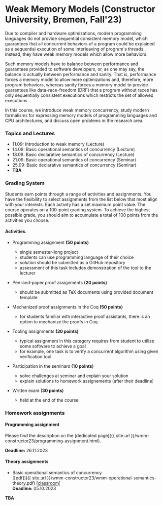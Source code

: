 # Weak Memory Models (Constructor University, Bremen, Fall'23)

Due to compiler and hardware optimizations, modern programming languages do not provide sequential consistent memory model, 
which guarantees that all concurrent behaviors of a program could be explained as a sequential execution of some interleaving of program's threads. 
Instead, they have weak memory models which allow more behaviors.

Such memory models have to balance between performance and guarantees provided to software developers, or, 
as one may say, the balance is actually between performance and sanity. 
That is, performance forces a memory model to allow more optimizations and, therefore, more program behaviors, 
whereas sanity forces a memory model to provide guarantees like data-race-freedom (DRF) 
that a program without races has only sequentially consistent executions which restricts the set of allowed executions.

In this course, we introduce weak memory concurrency, study modern formalisms for expressing memory models of programming languages and CPU architectures, 
and discuss open problems in the research area.

### Topics and Lectures

- 11.09: Introduction to weak memory (Lecture)
- 14.09: Basic operational semantics of concurrency (Lecture)
- 18.09: Basic declarative semantics of concurrency (Lecture)
- 21.09: Basic operational semantics of concurrency (Seminar)
- 25.09: Basic declarative semantics of concurrency (Seminar)
- **TBA**

### Grading System

Students earn points through a range of activities and assignments. 
You have the flexibility to select assignments from the list below that most align with your interests. 
Each activity has a set maximum point value. 
The course operates on a 100-point grading system. 
To achieve the highest possible grade, you should aim to accumulate a total of 100 points from the activities you choose.

#### Activities.

* Programming assignment **(50 points)**
  * single semester-long project
  * students can use programming language of their choice
  * solution should be submitted as a GitHub repository
  * assessment of this task includes demonstration of the tool to the lecturer

* Pen-and-paper proof assignments **(20 points)**
  * should be submitted as TeX documents using provided document template

* Mechanized proof assignments in the Coq **(50 points)**
  * for students familiar with interactive proof assistants, there is an option to mechanize the proofs in Coq

* Tooling assignments **(30 points)**
  * typical assignment in this category requires from student to utilize some software to achieve a goal
  * for example, one task is to verify a concurrent algorithm using given verification tool 

* Participation in the seminars **(10 points)**
  * solve challenges at seminar and explain your solution
  * explain solutions to homework assignements (after their deadline)

* Written exam **(30 points)**
  * held at the end of the course

### Homework assignments

#### Programming assignment

Please find the description on the [dedicated page]({{ site.url }}/wmm-constructor23/programming-assignment.html).

**Deadline:** 26.11.2023

#### Theory assignments

- Basic operational semantics of concurrency \
  [\[pdf\]]({{ site.url }}/wmm-constructor23/wmm-operational-semantics-theory.pdf)
  [\[classroom\]](https://classroom.github.com/a/6VNr9oC1) \
  **Deadline:** 05.10.2023

**TBA**